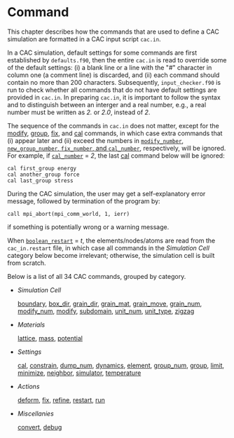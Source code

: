 # Command

This chapter describes how the commands that are used to define a CAC simulation are formatted in a CAC input script `cac.in`.

In a CAC simulation, default settings for some commands are first established by `defaults.f90`, then the entire `cac.in` is read to override some of the default settings: (i) a blank line or a line with the "\#" character in column one (a comment line) is discarded, and (ii) each command should contain no more than 200 characters. Subsequently, `input_checker.f90` is run to check whether all commands that do not have default settings are provided in `cac.in`. In preparing `cac.in`, it is important to follow the syntax and to distinguish between an interger and a real number, e.g., a real number must be written as _2._ or _2.0_, instead of _2_.

The sequence of the commands in `cac.in` does not matter, except for the [modify](modify.md), [group](group.md), [fix](fix.md), and [cal](cal.md) commands, in which case extra commands that (i) appear later and (ii) exceed the numbers in [`modify_number`](modify_num.md), [`new_group_number`, `fix_number`, and `cal_number`](group_num.md), respectively, will be ignored. For example, if [`cal_number`](group_num.md) = _2_, the last [cal](cal.md) command below will be ignored:

	cal first_group energy
	cal another_group force
	cal last_group stress

During the CAC simulation, the user may get a self-explanatory error message, followed by termination of the program by:

	call mpi_abort(mpi_comm_world, 1, ierr)

if something is potentially wrong or a warning message.

When [`boolean_restart`](restart.md) = _t_, the elements/nodes/atoms are read from the `cac_in.restart` file, in which case all commands in the _Simulation Cell_ category below become irrelevant; otherwise, the simulation cell is built from scratch.

Below is a list of all 34 CAC commands, grouped by category.

* _Simulation Cell_

	[boundary](boundary.md), [box_dir](box_dir.md), [grain\_dir](grain_dir.md), [grain\_mat](grain_mat.md), [grain\_move](grain_move.md), [grain\_num](grain_num.md), [modify\_num](modify_num.md), [modify](modify.md), [subdomain](subdomain.md), [unit_num](unit_num.md), [unit_type](unit_type.md), [zigzag](zigzag.md)

* _Materials_

	[lattice](lattice.md), [mass](mass.md), [potential](potential.md)

* _Settings_

	[cal](cal.md), [constrain](constrain.md), [dump\_num](dump_num.md), [dynamics](dynamics.md), [element](element.md), [group\_num](group_num.md), [group](group.md), [limit](limit.md), [minimize](minimize.md), [neighbor](neighbor.md), [simulator](simulator.md), [temperature](temperature.md)

* _Actions_

	[deform](deform.md), [fix](fix.md), [refine](refine.md), [restart](restart.md), [run](run.md)

* _Miscellanies_

	[convert](convert.md), [debug](debug.md)